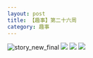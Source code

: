 ```yaml
---
layout: post
title: 【趣事】第二十六周
category: 趣事
---
```

![story_new_final](http://s79weexgu.hd-bkt.clouddn.com/img/story_new_final_0322.png)
![](http://s79wgrh40.hd-bkt.clouddn.com/img/funny-220621-1.jpg)
![](http://s79wgrh40.hd-bkt.clouddn.com/img/funny-220620-2.jpg)
![](http://s79wgrh40.hd-bkt.clouddn.com/img/funny-220620-1.jpg)

  




